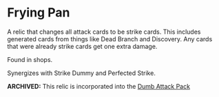 # Frying Pan

A relic that changes all attack cards to be strike cards. This includes generated cards from things like Dead Branch 
and Discovery. Any cards that were already strike cards get one extra damage.

Found in shops.

Synergizes with Strike Dummy and Perfected Strike.

**ARCHIVED:** This relic is incorporated into the [Dumb Attack Pack](https://github.com/EricBartusch/StS-DumbAttackPack)
